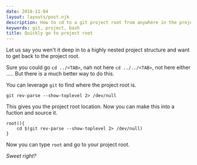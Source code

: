 ```yaml
---
date: 2018-11-04
layout: layouts/post.njk
description: How to cd to a git project root from anywhere in the project
keywords: git, project, bash
title: Quickly go to project root
---
```


Let us say you wen't it deep in to a highly nested project structure and want to get back to the project root.

Sure you could go `cd ../<TAB>`, nah not here `cd ../../<TAB>`, not here either .....
But there is a much better way to do this.

You can leverage `git` to find where the project root is.

```shell
git rev-parse --show-toplevel 2> /dev/null
```

This gives you the project root location.
Now you can make this into a fuction and source it.

```shell
root(){
    cd $(git rev-parse --show-toplevel 2> /dev/null)
}
```

Now you can type `root` and go to your project root.

*Sweet right?*
